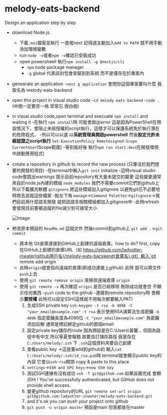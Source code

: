 # melody-eats-backend
Design an application step by step

-  download Node.js 
    -  下載`.msi`檔案並執行 一直按next 記得選主動加入`Add to PATH` 就不用手動添加環境變數
    -  run `node -v`或者`npm -v`確認已安裝成功
    -  open powersheell 執行`npm install -g @nestjs/cli`
       - `npm` node package manager
       - `-g` global 代表該封包會安裝到到系統 而不是僅存在於專案內

-  genearate an application
    -`nest g application` 會問你這個專案要叫什麼 我取名為 melody-eats-backend

-  open this project in visual studio code
    -`cd melody-eats-backend`
    -`code .` (中間一定要空一格 常常忘 很白痴)

- in visual studio code,open terminal and execuate `npm install` and waiting it
    -在執行 `npm install`時 可能會拋出error 這是因為PowerShell在預設情況下，會阻止未經授權的script執行，這樣才可以保護系統免於執行潛在的危險程式。
    -所以可以以選 以**系統管理員開啟powershell** 然後**設定允許未經認證之script執行** `Set-ExecutionPolicy Remotesigned-Scope CurrentUser`(Scope範圍) 
    -等到裝好後 執行`npm run start:dev`(在開發環境中啟動應用程式)

- create a repository in github to record the new process (只專注於我們想要的開發的項目)
    -在terminal中輸入`git init` initialize
    -這時visual studio code會跳出warnings 提示目前repository有大量未提交的變更 這些變更通常來自於node.js內建的模組 `node_modules` 我們不需要commit它們到github上
     所以下載擴充軟體 `gitignore` 將這些模組加入gitignore 以避免git花不必要地時間去追蹤這些檔案
    -點左下角 `manage`->`Command Palettes`->`gitignore`->我們目前用什麼語言開發 就把該語言相關模組都加入gitignore中
    -此時refresh 會發現目前要被追蹤的file減少到可接受大小
  
  ![image](https://github.com/user-attachments/assets/ee645b52-9d7f-4a8e-b6f5-e4b0401d7ef6)
- 修改原本預設的 `ReadMe.md` 這個文件 然後commit到github上 `git add .`->`git commit`
    - 將本地 Git倉庫連接到GitHub上創建的遠端倉庫。how to do? first, copy在GitHub上創建的倉庫URL（如 https://github.com/ladyotter-inwater(github用戶名)/melody-eats-bacxkend(倉庫名).git）輸入`git remote add origin `
    - 此時`origin`就會指向遠端的倉庫(即成功連接上github) 此時 就可以將文件`push`上去
    - 使用 `git remote remove origin` 來移除遠端倉庫 `origin`
    - 使用 `git remote -v` 再次確認 `origin` 是否已經移除 刪除成功就會空 不顯示任何東西
-`push` code to the github
    -連接到remote repository時 會顯示**要授權** 此時可以設定SSH(這樣就不用每次都要輸入PAT)
      1. 生成SSH private key `ssh-keygen -t rsa -b 4096 -C "your_email@example.com"`
        `-t rsa` 表示使用RSA演算法生成密鑰
        `-b 4096` 指定密鑰長度為4096位
        `-C "your_email@example.com"` 為密鑰添加註解 通常是標記綁定github的那個email
      2. 設定private key儲存的route 因為預設是在C:\Users\黃馨... 但因為路徑中有中文 所以等夏會報錯 故要自訂儲存路徑 我是存在 `C:/Users/melody/.ssh` 下 `.ssh`這個資料夾要自己創建
      3. 查看public key ->這是要add到github的 輸入`cat C:/Users/melody/.ssh/id_rsa.pub`時 terminal就會顯示public key的內容 它會以`ssh-rsa`開頭 copy & paste to this place
      4. `settings`->`SSH and GPG keys`->`new SSH key`
      5. 測試SSH連線有沒有成功 `ssh -T git@github.com` 如果設置完成 會顯示Hi <your-username>! You've successfully authenticated, but GitHub does not provide shell access.
      6. 變更github repository的URL `git remote set-url origin git@github.com:ladyotter-inwater/melody-eats-backend.git`
      7. and it's ok you can push your project onto github
      8. `git push -u origin master` 預設是main 但我都放在master


